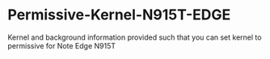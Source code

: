 # Permissive-Kernel-N915T-EDGE
Kernel and background information provided such that you can set kernel to permissive for Note Edge N915T
